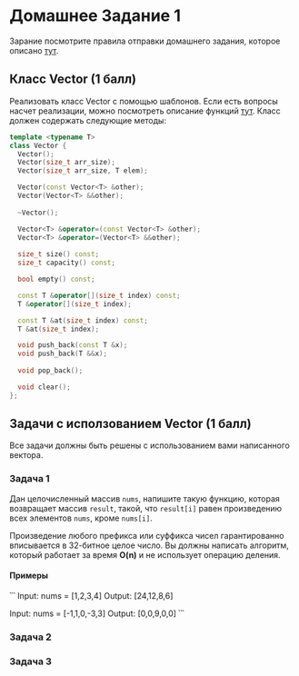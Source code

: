 # Домашнее Задание 1
Зарание посмотрите правила отправки домашнего задания, которое описано [тут](./info.md).

## Класс Vector (1 балл)
Реализовать класс Vector с помощью шаблонов.
Если есть вопросы насчет реализации, можно посмотреть описание функций [тут](https://en.cppreference.com/w/cpp/container/vector).
Класс должен содержать следующие методы:
```c++
template <typename T>
class Vector {
  Vector();
  Vector(size_t arr_size);
  Vector(size_t arr_size, T elem);

  Vector(const Vector<T> &other);
  Vector(Vector<T> &&other);
  
  ~Vector();

  Vector<T> &operator=(const Vector<T> &other);
  Vector<T> &operator=(Vector<T> &&other);
  
  size_t size() const;
  size_t capacity() const;

  bool empty() const;

  const T &operator[](size_t index) const;
  T &operator[](size_t index);

  const T &at(size_t index) const;
  T &at(size_t index);

  void push_back(const T &x);
  void push_back(T &&x);
  
  void pop_back();

  void clear();
};
```

## Задачи с исползованием Vector (1 балл)
Все задачи должны быть решены с использованием вами написанного вектора.

### Задача 1
Дан целочисленный массив `nums`, напишите такую функцию, которая возвращает массив `result`, такой, что `result[i]` равен произведению всех элементов `nums`, кроме `nums[i]`.

Произведение любого префикса или суффикса чисел гарантированно вписывается в 32-битное целое число.
Вы должны написать алгоритм, который работает за время **O(n)** и не использует операцию деления.
#### Примеры
՝՝՝
Input: nums = [1,2,3,4]
Output: [24,12,8,6]

Input: nums = [-1,1,0,-3,3]
Output: [0,0,9,0,0]
՝՝՝
### Задача 2
### Задача 3
